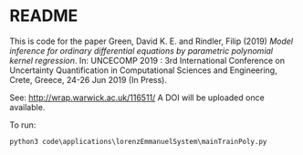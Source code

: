 # README

This is code for the paper Green, David K. E. and Rindler, Filip (2019) *Model inference for ordinary differential equations by parametric polynomial kernel regression*. In: UNCECOMP 2019 : 3rd International Conference on Uncertainty Quantification in Computational Sciences and Engineering, Crete, Greece, 24-26 Jun 2019 (In Press).

See: http://wrap.warwick.ac.uk/116511/
A DOI will be uploaded once available.

To run:
```
python3 code\applications\lorenzEmmanuelSystem\mainTrainPoly.py
```
